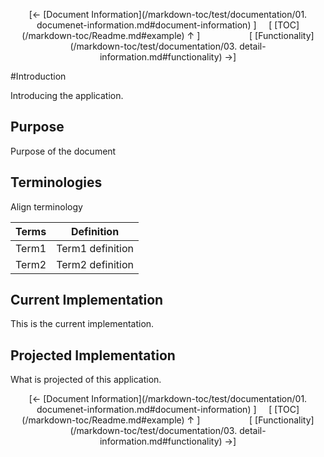 <!--autoheader--><p align='center'>[&larr; [Document Information](/markdown-toc/test/documentation/01. documenet-information.md#document-information) ]&nbsp;&nbsp;&nbsp;&nbsp;&nbsp;[ [TOC](/markdown-toc/Readme.md#example) &uarr; ]&nbsp;&nbsp;&nbsp;&nbsp;&nbsp;&nbsp;&nbsp;&nbsp;&nbsp;&nbsp;&nbsp;&nbsp;&nbsp;&nbsp;&nbsp;&nbsp;&nbsp;&nbsp;&nbsp;&nbsp;[ [Functionality](/markdown-toc/test/documentation/03. detail-information.md#functionality) &rarr;]</p><!--/autoheader-->
#Introduction

Introducing the application.


## Purpose

Purpose of the document


## Terminologies

Align terminology

|Terms | Definition|
|----- |  ----------|
|Term1 | Term1 definition |
|Term2 | Term2 definition |

## Current Implementation

This is the current implementation.


## Projected Implementation

What is projected of this application.

<!--autoheader--><p align='center'>[&larr; [Document Information](/markdown-toc/test/documentation/01. documenet-information.md#document-information) ]&nbsp;&nbsp;&nbsp;&nbsp;&nbsp;[ [TOC](/markdown-toc/Readme.md#example) &uarr; ]&nbsp;&nbsp;&nbsp;&nbsp;&nbsp;&nbsp;&nbsp;&nbsp;&nbsp;&nbsp;&nbsp;&nbsp;&nbsp;&nbsp;&nbsp;&nbsp;&nbsp;&nbsp;&nbsp;&nbsp;[ [Functionality](/markdown-toc/test/documentation/03. detail-information.md#functionality) &rarr;]</p><!--/autoheader-->